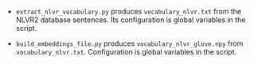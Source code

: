 * `extract_nlvr_vocabulary.py` produces `vocabulary_nlvr.txt` from the NLVR2 database sentences. 
Its configuration is global variables in the script.

* `build_embeddings_file.py` produces `vocabulary_nlvr_glove.npy` from `vocabulary_nlvr.txt`. Configuration is global 
variables in the script.

